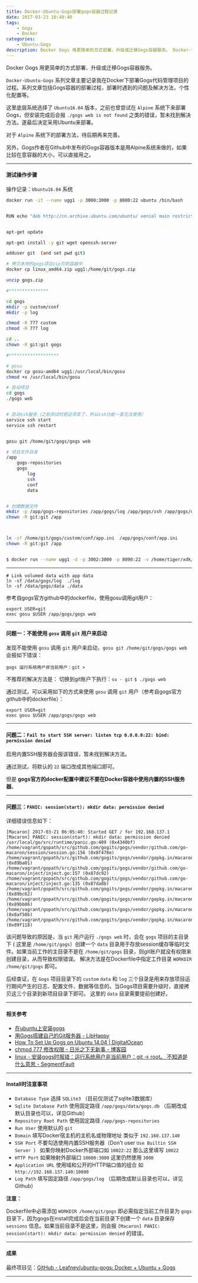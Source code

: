 ```yaml
---
title: Docker-Ubuntu-Gogs部署gogs容器过程记录
date: 2017-03-23 10:40:40
tags:
    - Gogs
    - Docker
categories: 
    - Ubuntu-Gogs
description: Docker Gogs 用更简单的方式部署、升级或迁移Gogs容器服务。 Docker-Ubuntu-Gogs 系列文章主要记录我在Docker下部署Gogs代码管理项目的过程。系列文章包括Gogs容器的部署过程，部署时遇到的问题及解决方法，个性化配置等。
---
```


Docker Gogs 用更简单的方式部署、升级或迁移Gogs容器服务。

`Docker-Ubuntu-Gogs` 系列文章主要记录我在Docker下部署Gogs代码管理项目的过程。系列文章包括Gogs容器的部署过程，部署时遇到的问题及解决方法，个性化配置等。

这里底层系统选择了 `Ubuntu16.04` 版本，之前也曾尝试在 `Alpine` 系统下来部署Gogs，但安装完成后会报 `./gogs web is not found` 之类的错误，暂未找到解决方法。遂最后决定采用Ubuntu来部署。

对于 `Alpine` 系统下的部署方法，待后期再来完善。

另外，Gogs作者在Github中发布的Gogs容器版本是用Alpine系统来做的，如果比较在意容器的大小，可以直接用之。

***

#### 测试操作步骤

操作记录：`Ubuntu16.04` 系统

```bash
docker run -it --name ugg1 -p 3000:3000 -p 8080:22 ubuntu /bin/bash


RUN echo "deb http://cn.archive.ubuntu.com/ubuntu/ xenial main restricted universe multiverse" >> /etc/apt/sources.list


apt-get update

apt-get install -y git wget openssh-server

adduser git  (and set pwd git)

# 拷贝本地的gogs项目zip包到容器中
docker cp linux_amd64.zip ugg1:/home/git/gogs.zip

unzip gogs.zip

#***************

cd gogs
mkdir -p custom/conf
mkdir -p log

chmod -R 777 custom
chmod -R 777 log

cd ..
chown -R git:git gogs

#*******************

# gosu
docker cp gosu-amd64 ugg1:/usr/local/bin/gosu
chmod +x /usr/local/bin/gosu

# 启动项目
cd gogs
./gogs web


# 启动ssh服务（之前测试时把这项丢了，所以ssh功能一直无法使用）
service ssh start 
service ssh restart


gosu git /home/git/gogs/gogs web

# 项目文件目录
/app
	gogs-repositories
	gogs
		log
		ssh
		conf
		data


# 创建数据文件
mkdir -p /app/gogs-repositories /app/gogs/log /app/gogs/ssh /app/gogs/data /app/gogs/conf
chown -R git:git /app



ln -sf /home/git/gogs/custom/conf/app.ini  /app/gogs/conf/app.ini
chown -R git:git /app


$ docker run --name ugg1 -d -p 3002:3000 -p 8090:22 -v /home/tiger/xdk/dfile:/app gg1
```

***

```
# Link volumed data with app data
ln -sf /data/gogs/log  ./log
ln -sf /data/gogs/data ./data
```

参考自gogs官方github中的dockerfile，使用gosu调用git用户：

```
export USER=git
exec gosu $USER /app/gogs/gogs web
```

***

#### 问题一：不能使用 `gosu` 调用 `git` 用户来启动

发现不能使用 `gosu` 调用 `git` 用户来启动，`gosu git /home/git/gogs/gogs web` 会报如下错误：

```
gogs 运行系统用户非当前用户：git >
```

不推荐的解决方法是： 切换到git账户下执行：`su - git`  `$ ./gogs web`

通过测试，可以采用如下的方式来使用 `gosu` 调用 `git` 用户（参考自gogs官方github中的dockerfile）：

```
export USER=git
exec gosu $USER /app/gogs/gogs web
```

***

#### 问题二：`Fail to start SSH server: listen tcp 0.0.0.0:22: bind: permission denied`

启用内置SSH服务器会报该错误，暂未找到解决方法。

通过测试，将默认的 `22` 端口改成其他端口即可。

但是 **gogs官方的docker配置中建议不要在Docker容器中使用内置的SSH服务器**。

***

#### 问题三：`PANIC: session(start): mkdir data: permission denied`

详细错误信息如下：

```
[Macaron] 2017-03-21 06:05:40: Started GET / for 192.168.137.1
[Macaron] PANIC: session(start): mkdir data: permission denied
/usr/local/go/src/runtime/panic.go:489 (0x4340bf)
/home/vagrant/gopath/src/github.com/gogits/gogs/vendor/github.com/go-macaron/session/session.go:156 (0x8f478e)
/home/vagrant/gopath/src/github.com/gogits/gogs/vendor/gopkg.in/macaron.v1/context.go:79 (0x89ba01)
/home/vagrant/gopath/src/github.com/gogits/gogs/vendor/github.com/go-macaron/inject/inject.go:157 (0x87dc92)
/home/vagrant/gopath/src/github.com/gogits/gogs/vendor/github.com/go-macaron/inject/inject.go:135 (0x87da8b)
/home/vagrant/gopath/src/github.com/gogits/gogs/vendor/gopkg.in/macaron.v1/context.go:121 (0x89bc62)
/home/vagrant/gopath/src/github.com/gogits/gogs/vendor/gopkg.in/macaron.v1/context.go:112 (0x89bb86)
/home/vagrant/gopath/src/github.com/gogits/gogs/vendor/gopkg.in/macaron.v1/recovery.go:161 (0x8af50b)
/home/vagrant/gopath/src/github.com/gogits/gogs/vendor/gopkg.in/macaron.v1/logger.go:40 (0x89f118)
```

该问题导致的原因是，当 `git` 用户运行 `./gogs web` 时，会在 `gogs` 项目的主目录下 ( 这里是 `/home/git/gogs`）创建一个 `data` 目录用于存放session缓存等临时文件。如果当前工作的主目录不是在 `/home/git/gogs` 目录，则git账户就没有权限来创建目录，从而导致权限错误。
解决方法是在Dockerfile中指定工作目录 `WORKDIR /home/git/gogs` 即可。 

后经查证，在 `Gogs` 项目目录下的 `custom` `data` 和 `log` 三个目录是用来存放项目运行期间产生的日志、配置文件、数据等信息的。当Gogs项目需要升级时，直接拷贝这三个目录到新项目目录下即可。
这里的 `data` 目录需要提前创建好。

***

#### 相关参考

* [在ubuntu上安装gogs](http://amazingw.github.io/2016/03/22/ubuntu-with-gogs.html)
* [用Gogs搭建自己的Git服务器 - LibHappy](https://libhappy.com/2016/01/build-gogs-service/)
* [How To Set Up Gogs on Ubuntu 14.04 | DigitalOcean](https://www.digitalocean.com/community/tutorials/how-to-set-up-gogs-on-ubuntu-14-04)
* [chmod 777 修改权限 - 日光之下无新事 - 博客园](http://www.cnblogs.com/sipher/articles/2429772.html)
* [linux - 安装gogs时报错：运行系统用户非当前用户：git -&gt; root。 不知道是什么意思 - SegmentFault](https://segmentfault.com/q/1010000004608054)

***

#### Install时注意事项

* `Database Type` 选择 `SQLite3` （目前仅测试了sqlite3数据库）
* `Sqlite Database Path` 使用固定路径 `/app/gogs/data/gogs.db` （后期改成默认目录也可以，详见Github）
* `Repository Root Path` 使用固定路径 `/app/gogs-repositories`
* `Run User` 使用默认的 `git`
* `Domain` 填写Docker宿主机的主机名或物理地址 类似于 `192.168.137.140`
* `SSH Port` 不要勾选使用内置SSH服务器（Don't user `Use Builtin SSH Server
`） 如果你映射Docker外部端口如 `10022:22` 那么这里填写 `10022`
* `HTTP Port` 如果映射外部端口 `10080:3000` 这里仍然使用 `3000`
* `Application URL` 使用域和公开的HTTP端口值的组合 如 `http://192.168.137.140:10080`
* `Log Path` 填写固定路径 `/app/gogs/log`  （后期改成默认目录也可以，详见Github）


**注意：**

Dockerfile中必需添加 `WORKDIR /home/git/gogs` 即必需指定当前工作目录为 `gogs` 目录下，因为gogs在install完成后会在当前目录下创建一个 `data` 目录保存 `sessions` 信息。如果当前目录不是这里，则会报 `[Macaron] PANIC: session(start): mkdir data: permission denied` 的错误。

***

#### 成果

最终项目见：[GitHub - Leafney/ubuntu-gogs: Docker + Ubuntu + Gogs](https://github.com/Leafney/ubuntu-gogs)

***
